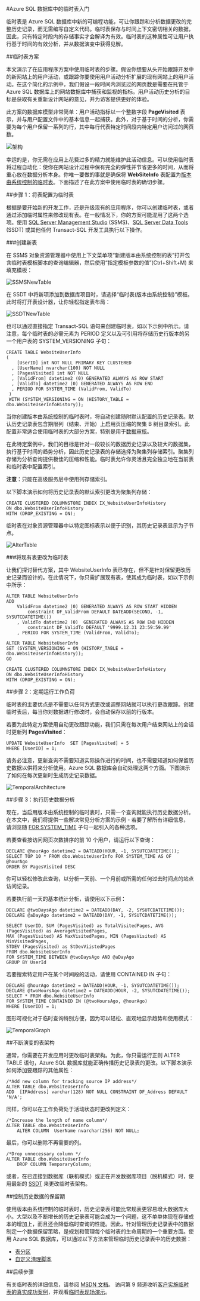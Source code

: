 <properties
   pageTitle="Azure SQL 数据库中的临时表入门 | Azure"
   description="了解如何开始使用 Azure SQL 数据库中的临时表。"
   services="sql-database"
   documentationCenter=""
   authors="carlrabeler"
   manager="jhubbard"
   editor=""/>

<tags
   ms.service="sql-database"
   ms.date="03/28/2016"
   wacn.date="05/16/2016"/>

#Azure SQL 数据库中的临时表入门

临时表是 Azure SQL 数据库中新的可编程功能，可让你跟踪和分析数据更改的完整历史记录，而无需编写自定义代码。临时表保存与时间上下文密切相关的数据，因此，只有特定时段内的存储事实才会解译为有效。临时表的这种属性可让用户执行基于时间的有效分析，并从数据演变中获得见解。

##临时表方案

本文演示了在应用程序方案中使用临时表的步骤。假设你想要从头开始跟踪开发中的新网站上的用户活动，或跟踪你要使用用户活动分析扩展的现有网站上的用户活动。在这个简化的示例中，我们假设一段时间内浏览过的网页数是需要在托管于 Azure SQL 数据库上的网站数据库中捕获和监视的指标。用户活动历史分析的目标是获取有关重新设计网站的意见，并为访客提供更好的体验。

此方案的数据库模型非常简单：用户活动指标以一个整数字段 **PageVisited** 表示，并与用户配置文件中的基本信息一起捕获。此外，对于基于时间的分析，你需要为每个用户保留一系列的行，其中每行代表特定时间段内特定用户访问过的网页数。

![架构](./media/sql-database-temporal-tables/AzureTemporal1.png)

幸运的是，你无需在应用上花费过多的精力就能维护此活动信息。可以使用临时表将过程自动化：使你在网站设计过程中保有完全的弹性并节省更多的时间，从而将重心放在数据分析本身。你唯一要做的事就是确保将 **WebSiteInfo** 表配置为[版本由系统控制的临时表](https://msdn.microsoft.com/zh-cn/library/dn935015.aspx#Anchor_0)。下面描述了在此方案中使用临时表的确切步骤。

##步骤 1：将表配置为临时表

根据是要开始新的开发工作，还是升级现有的应用程序，你可以创建临时表，或者通过添加临时属性来修改现有表。在一般情况下，你的方案可能混用了这两个选项。使用 [SQL Server Management Studio](https://msdn.microsoft.com/zh-cn/library/mt238290.aspx) (SSMS)、[SQL Server Data Tools](https://msdn.microsoft.com/zh-cn/library/mt204009.aspx) (SSDT) 或其他任何 Transact-SQL 开发工具执行以下操作。

###创建新表

在 SSMS 对象资源管理器中使用上下文菜单项“新建版本由系统控制的表”打开包含临时表模板脚本的查询编辑器，然后使用“指定模板参数的值”(Ctrl+Shift+M) 来填充模板：

![SSMSNewTable](./media/sql-database-temporal-tables/AzureTemporal2.png)

在 SSDT 中将新项添加到数据库项目时，请选择“临时表(版本由系统控制)”模板。此时将打开表设计器，让你轻松指定表布局：

![SSDTNewTable](./media/sql-database-temporal-tables/AzureTemporal3.png)

也可以通过直接指定 Transact-SQL 语句来创建临时表，如以下示例中所示。请注意，每个临时表的必需元素为 PERIOD 定义以及可引用将存储历史行版本的另一个用户表的 SYSTEM\_VERSIONING 子句：

	
	CREATE TABLE WebsiteUserInfo 
	(  
	    [UserID] int NOT NULL PRIMARY KEY CLUSTERED 
	  , [UserName] nvarchar(100) NOT NULL
	  , [PagesVisited] int NOT NULL 
	  , [ValidFrom] datetime2 (0) GENERATED ALWAYS AS ROW START
	  , [ValidTo] datetime2 (0) GENERATED ALWAYS AS ROW END
	  , PERIOD FOR SYSTEM_TIME (ValidFrom, ValidTo)
	 )  
	 WITH (SYSTEM_VERSIONING = ON (HISTORY_TABLE = dbo.WebsiteUserInfoHistory));


当你创建版本由系统控制的临时表时，将自动创建随附默认配置的历史记录表。默认历史记录表包含期限列（结束、开始）上启用页压缩的聚集 B 树目录索引。此配置非常适合使用临时表的大部分方案，特别是用于[数据审核](https://msdn.microsoft.com/zh-cn/library/mt631669.aspx#Anchor_0)。

在此特定案例中，我们的目标是针对一段较长的数据历史记录以及较大的数据集，执行基于时间的趋势分析，因此历史记录表的存储选择为聚集列存储索引。聚集列存储为分析查询提供极佳的压缩和性能。临时表允许你灵活且完全独立地在当前表和临时表中配置索引。

**注意**：只能在高级服务层中使用列存储索引。

以下脚本演示如何将历史记录表的默认索引更改为聚集列存储：

	
	CREATE CLUSTERED COLUMNSTORE INDEX IX_WebsiteUserInfoHistory
	ON dbo.WebsiteUserInfoHistory
	WITH (DROP_EXISTING = ON); 


临时表在对象资源管理器中以特定图标表示以便于识别，其历史记录表显示为子节点。

![AlterTable](./media/sql-database-temporal-tables/AzureTemporal4.png)

###将现有表更改为临时表

让我们探讨替代方案，其中 WebsiteUserInfo 表已存在，但不是针对保留更改历史记录而设计的。在此情况下，你只需扩展现有表，使其成为临时表，如以下示例中所示：

	
	ALTER TABLE WebsiteUserInfo 
	ADD 
	    ValidFrom datetime2 (0) GENERATED ALWAYS AS ROW START HIDDEN  
	        constraint DF_ValidFrom DEFAULT DATEADD(SECOND, -1, SYSUTCDATETIME())
	    , ValidTo datetime2 (0)  GENERATED ALWAYS AS ROW END HIDDEN   
	        constraint DF_ValidTo DEFAULT '9999.12.31 23:59:59.99'
	    , PERIOD FOR SYSTEM_TIME (ValidFrom, ValidTo); 
	
	ALTER TABLE WebsiteUserInfo  
	SET (SYSTEM_VERSIONING = ON (HISTORY_TABLE = dbo.WebsiteUserInfoHistory));
	GO
	
	CREATE CLUSTERED COLUMNSTORE INDEX IX_WebsiteUserInfoHistory
	ON dbo.WebsiteUserInfoHistory
	WITH (DROP_EXISTING = ON); 


##步骤 2：定期运行工作负荷

临时表的主要优点是不需要以任何方式更改或调整网站就可以执行更改跟踪。创建临时表后，每当你对数据进行修改时，会自动保存以前的行版本。

若要为此特定方案使用自动更改跟踪功能，我们只需在每次用户结束网站上的会话时更新列 **PagesVisited**：

	
	UPDATE WebsiteUserInfo  SET [PagesVisited] = 5 
	WHERE [UserID] = 1;


请务必注意，更新查询不需要知道实际操作进行的时间，也不需要知道如何保留历史数据以供将来分析使用。Azure SQL 数据库会自动处理这两个方面。下图演示了如何在每次更新时生成历史记录数据。

![TemporalArchitecture](./media/sql-database-temporal-tables/AzureTemporal5.png)

##步骤 3：执行历史数据分析

现在，当启用版本由系统控制的临时表时，只需一个查询就能执行历史数据分析。在本文中，我们将提供一些解决常见分析方案的示例 - 若要了解所有详细信息，请浏览随 [FOR SYSTEM\_TIME](https://msdn.microsoft.com/zh-cn/library/dn935015.aspx#Anchor_3) 子句一起引入的各种选项。

若要查看按访问网页次数排序的前 10 个用户，请运行以下查询：

	
	DECLARE @hourAgo datetime2 = DATEADD(HOUR, -1, SYSUTCDATETIME());
	SELECT TOP 10 * FROM dbo.WebsiteUserInfo FOR SYSTEM_TIME AS OF @hourAgo
	ORDER BY PagesVisited DESC


你可以轻松修改此查询，以分析一天前、一个月前或所需的任何过去时间点的站点访问记录。

若要执行前一天的基本统计分析，请使用以下示例：

	
	DECLARE @twoDaysAgo datetime2 = DATEADD(DAY, -2, SYSUTCDATETIME());
	DECLARE @aDayAgo datetime2 = DATEADD(DAY, -1, SYSUTCDATETIME());
	
	SELECT UserID, SUM (PagesVisited) as TotalVisitedPages, AVG (PagesVisited) as AverageVisitedPages,
	MAX (PagesVisited) AS MaxVisitedPages, MIN (PagesVisited) AS MinVisitedPages,
	STDEV (PagesVisited) as StDevViistedPages
	FROM dbo.WebsiteUserInfo 
	FOR SYSTEM_TIME BETWEEN @twoDaysAgo AND @aDayAgo
	GROUP BY UserId


若要搜索特定用户在某个时间段的活动，请使用 CONTAINED IN 子句：


	DECLARE @hourAgo datetime2 = DATEADD(HOUR, -1, SYSUTCDATETIME());
	DECLARE @twoHoursAgo datetime2 = DATEADD(HOUR, -2, SYSUTCDATETIME());
	SELECT * FROM dbo.WebsiteUserInfo 
	FOR SYSTEM_TIME CONTAINED IN (@twoHoursAgo, @hourAgo)
	WHERE [UserID] = 1;


图形可视化对于临时查询特别方便，因为可以轻松、直观地显示趋势和使用模式：

![TemporalGraph](./media/sql-database-temporal-tables/AzureTemporal6.png)

##不断演变的表架构

通常，你需要在开发应用时更改临时表架构。为此，你只需运行正则 ALTER TABLE 语句，Azure SQL 数据库就能正确传播历史记录表的更改。以下脚本演示如何添加要跟踪的其他属性：

````
/*Add new column for tracking source IP address*/
ALTER TABLE dbo.WebsiteUserInfo 
ADD  [IPAddress] varchar(128) NOT NULL CONSTRAINT DF_Address DEFAULT 'N/A';
````

同样，你可以在工作负荷处于活动状态时更改列定义：

````
/*Increase the length of name column*/
ALTER TABLE dbo.WebsiteUserInfo 
    ALTER COLUMN  UserName nvarchar(256) NOT NULL;
````

最后，你可以删除不再需要的列。

````
/*Drop unnecessary column */
ALTER TABLE dbo.WebsiteUserInfo 
    DROP COLUMN TemporaryColumn; 
````
    
或者，在已连接到数据库（联机模式）或正在开发数据库项目（脱机模式）时，使用最新的 [SSDT](https://msdn.microsoft.com/zh-cn/library/mt204009.aspx) 来更改临时表架构。

##控制历史数据的保留期

使用版本由系统控制的临时表时，历史记录表可能比常规表更容易增大数据库大小。大型以及不断增长的历史记录表可能会成为一个问题，这不单单体现在存储成本的增加上，而且还会降低临时查询的性能。因此，针对管理历史记录表中的数据制定一个数据保留策略，是规划和管理每个临时表的生命周期的一个重要方面。使用 Azure SQL 数据库，可以通过以下方法来管理临时历史记录表中的历史数据：

- [表分区](https://msdn.microsoft.com/zh-cn/library/mt637341.aspx#Anchor_2)
- [自定义清理脚本](https://msdn.microsoft.com/zh-cn/library/mt637341.aspx#Anchor_3)

##后续步骤

有关临时表的详细信息，请参阅 [MSDN 文档](https://msdn.microsoft.com/zh-cn/library/dn935015.aspx)。
访问第 9 频道收听[客户实施临时表的真实成功案例](https://channel9.msdn.com/Blogs/jsturtevant/Azure-SQL-Temporal-Tables-with-RockStep-Solutions)，并观看[临时表现场演示](https://channel9.msdn.com/Shows/Data-Exposed/Temporal-in-SQL-Server-2016)。

<!---HONumber=Mooncake_0503_2016-->
